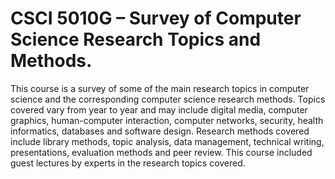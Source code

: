 # CSCI 5010G – Survey of Computer Science Research Topics and Methods. 
This course is a survey of some of the main research topics in computer science and the corresponding computer science research methods. Topics covered vary from year to year and may include digital media, computer graphics, human-computer interaction, computer networks, security, health informatics, databases and software design. Research methods covered include library methods, topic analysis, data management, technical writing, presentations, evaluation methods and peer review. This course included guest lectures by experts in the research topics covered.
